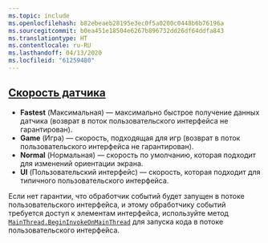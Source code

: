 ```yaml
---
ms.topic: include
ms.openlocfilehash: b82ebeaeb28195e3ec0f5a0200c0448b6b76196a
ms.sourcegitcommit: b0ea451e18504e6267b896732dd26df64ddfa843
ms.translationtype: HT
ms.contentlocale: ru-RU
ms.lasthandoff: 04/13/2020
ms.locfileid: "61259480"
---
```

## <a name="sensor-speed"></a>[Скорость датчика](xref:Xamarin.Essentials.SensorSpeed)

- **Fastest** (Максимальная) — максимально быстрое получение данных датчика (возврат в поток пользовательского интерфейса не гарантирован).
- **Game** (Игра) — скорость, подходящая для игр (возврат в поток пользовательского интерфейса не гарантирован).
- **Normal** (Нормальная) — скорость по умолчанию, которая подходит для изменений ориентации экрана.
- **UI** (Пользовательский интерфейс) — скорость, которая подходит для типичного пользовательского интерфейса.

Если нет гарантии, что обработчик событий будет запущен в потоке пользовательского интерфейса, и этому обработчику событий требуется доступ к элементам интерфейса, используйте метод [`MainThread.BeginInvokeOnMainThread`](~/essentials/main-thread.md) для запуска кода в потоке пользовательского интерфейса.
